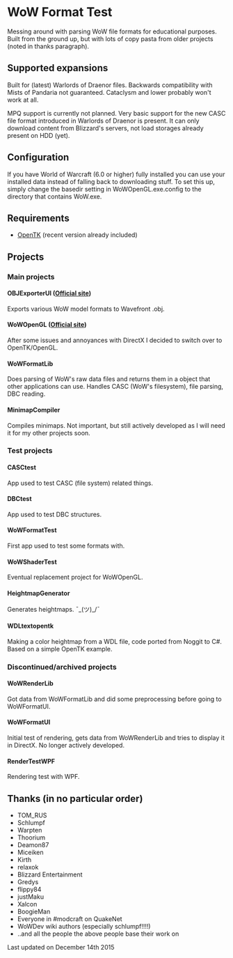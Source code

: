 # WoW Format Test
Messing around with parsing WoW file formats for educational purposes.
Built from the ground up, but with lots of copy pasta from older projects (noted in thanks paragraph).

## Supported expansions
Built for (latest) Warlords of Draenor files. Backwards compatibility with Mists of Pandaria not guaranteed. Cataclysm and lower probably won't work at all.

MPQ support is currently not planned. Very basic support for the new CASC file format introduced in Warlords of Draenor is present. It can only download content from Blizzard's servers, not load storages already present on HDD (yet).

## Configuration
If you have World of Warcraft (6.0 or higher) fully installed you can use your installed data instead of falling back to downloading stuff. To set this up, simply change the basedir setting in WoWOpenGL.exe.config to the directory that contains WoW.exe.

## Requirements
- [OpenTK](http://www.opentk.com/) (recent version already included)

## Projects
### Main projects
#### OBJExporterUI ([Official site](https://marlam.in/obj/))
Exports various WoW model formats to Wavefront .obj. 
#### WoWOpenGL ([Official site](https://marlam.in/mv/))
After some issues and annoyances with DirectX I decided to switch over to OpenTK/OpenGL.
#### WoWFormatLib 
Does parsing of WoW's raw data files and returns them in a object that other applications can use. Handles CASC (WoW's filesystem), file parsing, DBC reading.
#### MinimapCompiler 
Compiles minimaps. Not important, but still actively developed as I will need it for my other projects soon.

### Test projects
#### CASCtest 
App used to test CASC (file system) related things.
#### DBCtest 
App used to test DBC structures.
#### WoWFormatTest  
First app used to test some formats with.
#### WoWShaderTest
Eventual replacement project for WoWOpenGL.
#### HeightmapGenerator
Generates heightmaps. ¯\_(ツ)_/¯
#### WDLtextopentk
Making a color heightmap from a WDL file, code ported from Noggit to C#. Based on a simple OpenTK example.

### Discontinued/archived projects
#### WoWRenderLib 
Got data from WoWFormatLib and did some preprocessing before going to WoWFormatUI.
#### WoWFormatUI 
Initial test of rendering, gets data from WoWRenderLib and tries to display it in DirectX. No longer actively developed.
#### RenderTestWPF 
Rendering test with WPF.
	
## Thanks (in no particular order)
- TOM_RUS
- Schlumpf
- Warpten
- Thoorium
- Deamon87
- Miceiken
- Kirth
- relaxok
- Blizzard Entertainment
- Gredys
- flippy84
- justMaku
- Xalcon
- BoogieMan 
- Everyone in #modcraft on QuakeNet
- WoWDev wiki authors (especially schlumpf!!!!)
- ..and all the people the above people base their work on

Last updated on December 14th 2015

